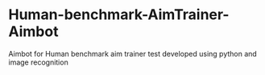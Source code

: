 # Human-benchmark-AimTrainer-Aimbot
Aimbot for Human benchmark aim trainer test developed using python and image recognition
